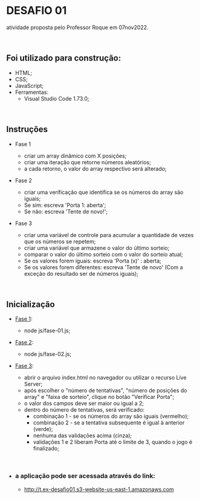 # DESAFIO 01
atividade proposta pelo Professor Roque em 07nov2022.

&nbsp;

## Foi utilizado para construção:
- HTML;
- CSS;
- JavaScript;
- Ferramentas:
  - Visual Studio Code 1.73.0;

&nbsp;

## Instruções

- Fase 1

  - criar um array dinâmico com X posições;
  - criar uma iteração que retorne números aleatórios;
  - a cada retorno, o valor do array respectivo será alterado;


- Fase 2

  - criar uma verificação que identifica se os números do array são iguais;
  - Se sim: escreva 'Porta 1: aberta';
  - Se não: escreva 'Tente de novo!';

- Fase 3

  - criar uma variável de controle para acumular a quantidade de vezes que os números se repetem;
  - criar uma variável que armazene o valor do último sorteio;
  - comparar o valor do último sorteio com o valor do sorteio atual;
  - Se os valores forem iguais: escreva 'Porta (x)' : aberta;
  - Se os valores forem diferentes: escreva 'Tente de novo' (Com a exceção do resultado ser de números iguais);

&nbsp;

## Inicialização

- [Fase 1](https://github.com/rtof83/t.ex-projetos/blob/main/desafio-01/js/fase-01.js):
  - node js/fase-01.js;

- [Fase 2](https://github.com/rtof83/t.ex-projetos/blob/main/desafio-01/js/fase-02.js):
  - node js/fase-02.js;

- [Fase 3](https://github.com/rtof83/t.ex-projetos/blob/main/desafio-01/index.html):
  - abrir o arquivo index.html no navegador ou utilizar o recurso Live Server;
  - após escolher o "número de tentativas", "número de posições do array" e "faixa de sorteio", clique no botão "Verificar Porta";
  - o valor dos campos deve ser maior ou igual a 2;
  - dentro do número de tentativas, será verificado:
    - combinação 1 - se os números do array são iguais (vermelho);
    - combinação 2 - se a tentativa subsequente é igual à anterior (verde);
    - nenhuma das validações acima (cinza);
    - validações 1 e 2 liberam Porta até o limite de 3, quando o jogo é finalizado;

&nbsp;

- ### a aplicação pode ser acessada através do link:
  - http://t.ex-desafio01.s3-website-us-east-1.amazonaws.com
